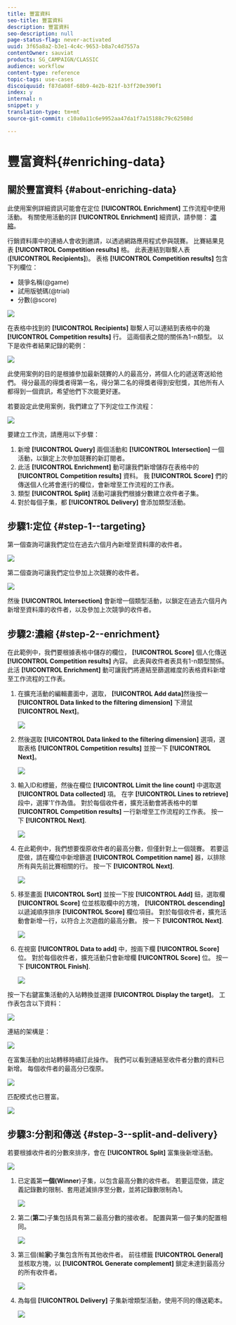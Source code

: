 ```yaml
---
title: 豐富資料
seo-title: 豐富資料
description: 豐富資料
seo-description: null
page-status-flag: never-activated
uuid: 3f65a8a2-b3e1-4c4c-9653-b8a7c4d7557a
contentOwner: sauviat
products: SG_CAMPAIGN/CLASSIC
audience: workflow
content-type: reference
topic-tags: use-cases
discoiquuid: f87da08f-68b9-4e2b-821f-b3ff20e390f1
index: y
internal: n
snippet: y
translation-type: tm+mt
source-git-commit: c10a0a11c6e9952aa47da1f7a15188c79c62508d

---
```



# 豐富資料{#enriching-data}

## 關於豐富資料 {#about-enriching-data}

此使用案例詳細資訊可能會在定位 **[!UICONTROL Enrichment]** 工作流程中使用活動。 有關使用活動的詳 **[!UICONTROL Enrichment]** 細資訊，請參閱： [濃縮](../../workflow/using/enrichment.md)。

行銷資料庫中的連絡人會收到邀請，以透過網路應用程式參與競賽。 比賽結果見表 **[!UICONTROL Competition results]** 格。 此表連結到聯繫人表(**[!UICONTROL Recipients]**)。 表格 **[!UICONTROL Competition results]** 包含下列欄位：

* 競爭名稱(@game)
* 試用版號碼(@trial)
* 分數(@score)

![](assets/uc1_enrich_1.png)

在表格中找到的 **[!UICONTROL Recipients]** 聯繫人可以連結到表格中的幾 **[!UICONTROL Competition results]** 行。 這兩個表之間的關係為1-n類型。 以下是收件者結果記錄的範例：

![](assets/uc1_enrich_2.png)

此使用案例的目的是根據參加最新競賽的人的最高分，將個人化的遞送寄送給他們。 得分最高的得獎者得第一名，得分第二名的得獎者得到安慰獎，其他所有人都得到一個資訊，希望他們下次能更好運。

若要設定此使用案例，我們建立了下列定位工作流程：

![](assets/uc1_enrich_3.png)

要建立工作流，請應用以下步驟：

1. 新增 **[!UICONTROL Query]** 兩個活動和 **[!UICONTROL Intersection]** 一個活動，以鎖定上次參加競賽的新訂閱者。
1. 此活 **[!UICONTROL Enrichment]** 動可讓我們新增儲存在表格中的 **[!UICONTROL Competition results]** 資料。 我 **[!UICONTROL Score]** 們的傳送個人化將會進行的欄位，會新增至工作流程的工作表。
1. 類型 **[!UICONTROL Split]** 活動可讓我們根據分數建立收件者子集。
1. 對於每個子集，都 **[!UICONTROL Delivery]** 會添加類型活動。

## 步驟1:定位 {#step-1--targeting}

第一個查詢可讓我們定位在過去六個月內新增至資料庫的收件者。

![](assets/uc1_enrich_4.png)

第二個查詢可讓我們定位參加上次競賽的收件者。

![](assets/uc1_enrich_5.png)

然後 **[!UICONTROL Intersection]** 會新增一個類型活動，以鎖定在過去六個月內新增至資料庫的收件者，以及參加上次競爭的收件者。

## 步驟2:濃縮 {#step-2--enrichment}

在此範例中，我們要根據表格中儲存的欄位， **[!UICONTROL Score]** 個人化傳送 **[!UICONTROL Competition results]** 內容。 此表與收件者表具有1-n類型關係。 此活 **[!UICONTROL Enrichment]** 動可讓我們將連結至篩選維度的表格資料新增至工作流程的工作表。

1. 在擴充活動的編輯畫面中，選取， **[!UICONTROL Add data]**&#x200B;然後按一 **[!UICONTROL Data linked to the filtering dimension]** 下滑鼠 **[!UICONTROL Next]**。

   ![](assets/uc1_enrich_6.png)

1. 然後選取 **[!UICONTROL Data linked to the filtering dimension]** 選項，選取表格 **[!UICONTROL Competition results]** 並按一下 **[!UICONTROL Next]**。

   ![](assets/uc1_enrich_7.png)

1. 輸入ID和標籤，然後在欄位 **[!UICONTROL Limit the line count]** 中選取選 **[!UICONTROL Data collected]** 項。 在字 **[!UICONTROL Lines to retrieve]** 段中，選擇&#39;1&#39;作為值。 對於每個收件者，擴充活動會將表格中的單 **[!UICONTROL Competition results]** 一行新增至工作流程的工作表。 按一下 **[!UICONTROL Next]**.

   ![](assets/uc1_enrich_8.png)

1. 在此範例中，我們想要復原收件者的最高分數，但僅針對上一個競賽。 若要這麼做，請在欄位中新增篩選 **[!UICONTROL Competition name]** 器，以排除所有與先前比賽相關的行。 按一下 **[!UICONTROL Next]**.

   ![](assets/uc1_enrich_9.png)

1. 移至畫面 **[!UICONTROL Sort]** 並按一下按 **[!UICONTROL Add]** 鈕，選取欄 **[!UICONTROL Score]** 位並核取欄中的方塊， **[!UICONTROL descending]** 以遞減順序排序 **[!UICONTROL Score]** 欄位項目。 對於每個收件者，擴充活動會新增一行，以符合上次遊戲的最高分數。 按一下 **[!UICONTROL Next]**.

   ![](assets/uc1_enrich_10.png)

1. 在視窗 **[!UICONTROL Data to add]** 中，按兩下欄 **[!UICONTROL Score]** 位。 對於每個收件者，擴充活動只會新增欄 **[!UICONTROL Score]** 位。 按一下 **[!UICONTROL Finish]**.

   ![](assets/uc1_enrich_11.png)

按一下右鍵富集活動的入站轉換並選擇 **[!UICONTROL Display the target]**。 工作表包含以下資料：

![](assets/uc1_enrich_13.png)

連結的架構是：

![](assets/uc1_enrich_15.png)

在富集活動的出站轉移時續訂此操作。 我們可以看到連結至收件者分數的資料已新增。 每個收件者的最高分已復原。

![](assets/uc1_enrich_12.png)

匹配模式也已豐富。

![](assets/uc1_enrich_14.png)

## 步驟3:分割和傳送 {#step-3--split-and-delivery}

若要根據收件者的分數來排序，會在 **[!UICONTROL Split]** 富集後新增活動。

![](assets/uc1_enrich_18.png)

1. 已定義第&#x200B;**一個(Winner**)子集，以包含最高分數的收件者。 若要這麼做，請定義記錄數的限制、套用遞減排序至分數，並將記錄數限制為1。

   ![](assets/uc1_enrich_16.png)

1. 第二(**第二**)子集包括具有第二最高分數的接收者。 配置與第一個子集的配置相同。

   ![](assets/uc1_enrich_17.png)

1. 第三個(輸&#x200B;**家**)子集包含所有其他收件者。 前往標籤 **[!UICONTROL General]** 並核取方塊，以 **[!UICONTROL Generate complement]** 鎖定未達到最高分的所有收件者。

   ![](assets/uc1_enrich_19.png)

1. 為每個 **[!UICONTROL Delivery]** 子集新增類型活動，使用不同的傳送範本。

   ![](assets/uc1_enrich_20.png)

